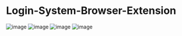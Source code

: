 # Login-System-Browser-Extension

![image](https://github.com/scelly01/Login-System-Browser-Extension/assets/92203911/96edb295-6bc2-43ad-92c6-24421fdbe2ed)
![image](https://github.com/scelly01/Login-System-Browser-Extension/assets/92203911/6cebc50d-08c6-48f3-9126-3fecea5d49ce)
![image](https://github.com/scelly01/Login-System-Browser-Extension/assets/92203911/f5e17713-a65c-436b-86e9-c1321f94adad)
![image](https://github.com/scelly01/Login-System-Browser-Extension/assets/92203911/371a891b-3bba-4ec7-a284-e0e934df24c1)


